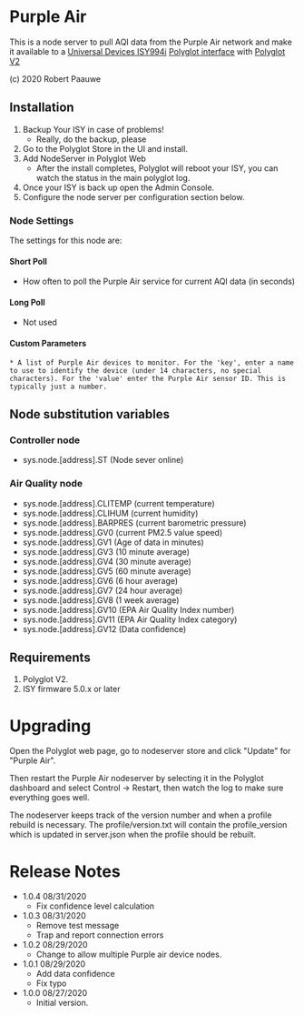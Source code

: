 
# Purple Air 

This is a node server to pull AQI data from the Purple Air network and make it available to a [Universal Devices ISY994i](https://www.universal-devices.com/residential/ISY) [Polyglot interface](http://www.universal-devices.com/developers/polyglot/docs/) with  [Polyglot V2](https://github.com/Einstein42/udi-polyglotv2)

(c) 2020 Robert Paauwe

## Installation

1. Backup Your ISY in case of problems!
   * Really, do the backup, please
2. Go to the Polyglot Store in the UI and install.
3. Add NodeServer in Polyglot Web
   * After the install completes, Polyglot will reboot your ISY, you can watch the status in the main polyglot log.
4. Once your ISY is back up open the Admin Console.
5. Configure the node server per configuration section below.

### Node Settings
The settings for this node are:

#### Short Poll
   * How often to poll the Purple Air service for current AQI data (in seconds)
#### Long Poll
   * Not used
#### Custom Parameters
	* A list of Purple Air devices to monitor. For the 'key', enter a name to use to identify the device (under 14 characters, no special characters). For the 'value' enter the Purple Air sensor ID. This is typically just a number.

## Node substitution variables
### Controller node
 * sys.node.[address].ST      (Node sever online)

### Air Quality node
 * sys.node.[address].CLITEMP (current temperature)
 * sys.node.[address].CLIHUM  (current humidity)
 * sys.node.[address].BARPRES (current barometric pressure)
 * sys.node.[address].GV0     (current PM2.5 value speed)
 * sys.node.[address].GV1     (Age of data in minutes)
 * sys.node.[address].GV3     (10 minute average)
 * sys.node.[address].GV4     (30 minute average)
 * sys.node.[address].GV5     (60 minute average)
 * sys.node.[address].GV6     (6 hour average)
 * sys.node.[address].GV7     (24 hour average)
 * sys.node.[address].GV8     (1 week average)
 * sys.node.[address].GV10    (EPA Air Quality Index number)
 * sys.node.[address].GV11    (EPA Air Quality Index category)
 * sys.node.[address].GV12    (Data confidence)


## Requirements
1. Polyglot V2.
2. ISY firmware 5.0.x or later

# Upgrading

Open the Polyglot web page, go to nodeserver store and click "Update" for "Purple Air".

Then restart the Purple Air nodeserver by selecting it in the Polyglot dashboard and select Control -> Restart, then watch the log to make sure everything goes well.

The nodeserver keeps track of the version number and when a profile rebuild is necessary.  The profile/version.txt will contain the profile_version which is updated in server.json when the profile should be rebuilt.

# Release Notes

- 1.0.4 08/31/2020
   - Fix confidence level calculation
- 1.0.3 08/31/2020
   - Remove test message
   - Trap and report connection errors
- 1.0.2 08/29/2020
   - Change to allow multiple Purple air device nodes.
- 1.0.1 08/29/2020
   - Add data confidence 
   - Fix typo
- 1.0.0 08/27/2020
   - Initial version.
